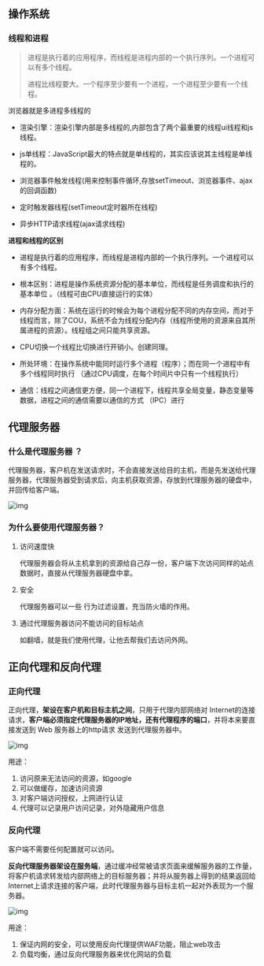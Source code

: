 ## 操作系统

### 线程和进程

> 进程是执行着的应用程序，而线程是进程内部的一个执行序列。一个进程可以有多个线程。
>
> 进程比线程要大。一个程序至少要有一个进程，一个进程至少要有一个线程。

浏览器就是多进程多线程的

- 渲染引擎：渲染引擎内部是多线程的,内部包含了两个最重要的线程ui线程和js线程。

- js单线程：JavaScript最大的特点就是单线程的，其实应该说其主线程是单线程的。

- 浏览器事件触发线程(用来控制事件循环,存放setTimeout、浏览器事件、ajax的回调函数)

- 定时触发器线程(setTimeout定时器所在线程)

- 异步HTTP请求线程(ajax请求线程)

**进程和线程的区别**

- 进程是执行着的应用程序，而线程是进程内部的一个执行序列。一个进程可以有多个线程。

- 根本区别：进程是操作系统资源分配的基本单位，而线程是任务调度和执行的基本单位 。（线程可由CPU直接运行的实体）

- 内存分配方面：系统在运行的时候会为每个进程分配不同的内存空间，而对于线程而言，除了COU，系统不会为线程分配内存（线程所使用的资源来自其所属进程的资源）。线程组之间只能共享资源。

- CPU切换一个线程比切换进行开销小。创建同理。

- 所处环境：在操作系统中能同时运行多个进程（程序）；而在同一个进程中有多个线程同时执行 （通过CPU调度，在每个时间片中只有一个线程执行）

- 通信：线程之间通信更方便，同一个进程下，线程共享全局变量，静态变量等数据，进程之间的通信需要以通信的方式 （IPC）进行 

## 代理服务器

### 什么是代理服务器 ？

代理服务器，客户机在发送请求时，不会直接发送给目的主机，而是先发送给代理服务器，代理服务器受到请求后，向主机获取资源，存放到代理服务器的硬盘中，并回传给客户端。

![img](https://gitee.com/youngstory/images/raw/master/img/202111060849793.png)

### 为什么要使用代理服务器？

1. 访问速度快

   代理服务器会将从主机拿到的资源给自己存一份，客户端下次访问同样的站点数据时，直接从代理服务器硬盘中拿。

2. 安全

   代理服务器可以一些 行为过滤设置，充当防火墙的作用。

3. 通过代理服务器访问不能访问的目标站点

   如翻墙，就是我们使用代理，让他去帮我们去访问外网。

## 正向代理和反向代理

### 正向代理

正向代理，**架设在客户机和目标主机之间**，只用于代理内部网络对 Internet的连接请求，**客户端必须指定代理服务器的IP地址，还有代理程序的端口**，并将本来要直接发送到 Web 服务器上的http请求 发送到代理服务器中。 

![img](https://gitee.com/youngstory/images/raw/master/img/202111060859088.png)

用途：

1. 访问原来无法访问的资源，如google
2. 可以做缓存，加速访问资源
3. 对客户端访问授权，上网进行认证
4. 代理可以记录用户访问记录，对外隐藏用户信息

### 反向代理

客户端不需要任何配置就可以访问。

**反向代理服务器架设在服务端**，通过缓冲经常被请求页面来缓解服务器的工作量，将客户机请求转发给内部网络上的目标服务器；并将从服务器上得到的结果返回给Internet上请求连接的客户端，此时代理服务器与目标主机一起对外表现为一个服务器。

![img](https://gitee.com/youngstory/images/raw/master/img/202111060909020.png)

用途：

1. 保证内网的安全，可以使用反向代理提供WAF功能，阻止web攻击
2. 负载均衡，通过反向代理服务器来优化网站的负载